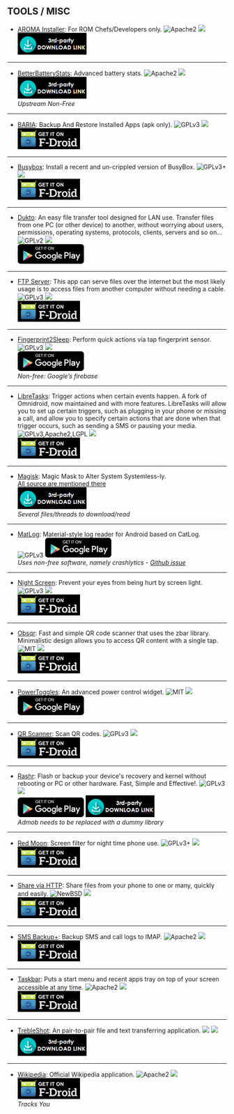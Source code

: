 <!--
    Copyright (C)  2016 PRIMOKORN.
    Permission is granted to copy, distribute and/or modify this document
    under the terms of the GNU Free Documentation License, Version 1.3
    or any later version published by the Free Software Foundation;
    with no Invariant Sections, no Front-Cover Texts, and no Back-Cover Texts.
    A copy of the license is included in the section entitled "GNU
    Free Documentation License".
-->
## TOOLS / MISC

* [AROMA Installer](http://v.ht/34gX): For ROM Chefs/Developers only.
![Apache2](https://img.shields.io/badge/License-Apache%202.0-yellowgreen.svg?style=flat-square)
[![](https://img.shields.io/badge/Source-Github-lightgrey.svg?style=flat-square)](https://github.com/amarullz/AROMA-Installer)  
[![](Pictures/3rd-party.png)](http://v.ht/34gX)

***

* [BetterBatteryStats](http://v.ht/38wV): Advanced battery stats.
![Apache2](https://img.shields.io/badge/License-Apache%202.0-yellowgreen.svg?style=flat-square)
[![](https://img.shields.io/badge/Source-Github-lightgrey.svg?style=flat-square)](https://github.com/asksven/BetterBatteryStats)  
[![](Pictures/3rd-party.png)](http://forum.xda-developers.com/showpost.php?p=15869886&postcount=2)  
_Upstream Non-Free_

***

* [BARIA](http://v.ht/hBzu): Backup And Restore Installed Apps (apk only).
![GPLv3](https://img.shields.io/badge/License-GPLv3-brightgreen.svg?style=flat-square)
[![](https://img.shields.io/badge/Source-GitLab-lightgrey.svg?style=flat-square)](https://gitlab.com/easwareapps/BARIA/tree/HEAD)  
[![](Pictures/F-Droid.png)](http://v.ht/hBzu)

***

* [Busybox](http://v.ht/GTJt): Install a recent and un-crippled version of BusyBox.
![GPLv3+](https://img.shields.io/badge/License-GPLv3+-brightgreen.svg?style=flat-square)
[![](https://img.shields.io/badge/Source-Github-lightgrey.svg?style=flat-square)](https://github.com/meefik/busybox)  
[![](Pictures/F-Droid.png)](http://v.ht/GTJt)

***

* [Dukto](https://play.google.com/store/apps/details?id=it.msec.dukto): An easy file transfer tool designed for LAN use. Transfer files from one PC (or other device) to another, without worrying about users, permissions, operating systems, protocols, clients, servers and so on...
![GPLv2](https://img.shields.io/badge/License-GPLv2-brightgreen.svg?style=flat-square)
[![](https://img.shields.io/badge/Source-Sourceforge-lightgrey.svg?style=flat-square)](https://sourceforge.net/projects/dukto/)  
[![](Pictures/Google_Play.png)](https://play.google.com/store/apps/details?id=it.msec.dukto&hl=fr)

***

* [FTP Server](http://v.ht/xwpM): This app can serve files over the internet but the most likely usage is to access files from another computer without needing a cable.
![GPLv3](https://img.shields.io/badge/License-GPLv3-brightgreen.svg?style=flat-square)
[![](https://img.shields.io/badge/Source-Github-lightgrey.svg?style=flat-square)](https://github.com/ppareit/swiftp)  
[![](Pictures/F-Droid.png)](http://v.ht/xwpM)

***

* [Fingerprint2Sleep](http://v.ht/dAsL): Perform quick actions via tap fingerprint sensor.
![GPLv3](https://img.shields.io/badge/License-GPLv3-brightgreen.svg?style=flat-square)
[![](https://img.shields.io/badge/Source-Github-lightgrey.svg?style=flat-square)](https://github.com/ztc1997/Fingerprint2Sleep)  
[![](Pictures/Google_Play.png)](https://play.google.com/store/apps/details?id=com.ztc1997.fingerprint2sleep)  
_Non-free: Google’s firebase_

***

* [LibreTasks](http://v.ht/2Ae2): Trigger actions when certain events happen. A fork of Omnidroid, now maintained and with more features. LibreTasks will allow you to set up certain triggers, such as plugging in your phone or missing a call, and allow you to specify certain actions that are done when that trigger occurs, such as sending a SMS or pausing your media.
![GPLv3,Apache2,LGPL](https://img.shields.io/badge/License-GPLv3,Apache2,LGPL-347D07.svg?style=flat-square)
[![](https://img.shields.io/badge/Source-Github-lightgrey.svg?style=flat-square)](https://github.com/biotinker/LibreTasks/)  
[![](Pictures/F-Droid.png)](http://v.ht/2Ae2)

***

* [Magisk](http://v.ht/zoff): Magic Mask to Alter System Systemless-ly.  
[All source are mentioned there](http://forum.xda-developers.com/apps/magisk/official-magisk-v7-universal-systemless-t3473445)  
[![](Pictures/3rd-party.png)](http://v.ht/zoff)  
_Several files/threads to download/read_

***

* [MatLog](http://v.ht/OBE0): Material-style log reader for Android based on CatLog.
![GPLv3](https://img.shields.io/badge/License-GPLv3-brightgreen.svg?style=flat-square)
[![](Pictures/Google_Play.png)](http://v.ht/OBE0)  
_Uses non-free software, namely crashlytics - [Github issue](http://v.ht/FkWI)_

***

* [Night Screen](http://v.ht/aU7S): Prevent your eyes from being hurt by screen light.
![GPLv3](https://img.shields.io/badge/License-GPLv3-brightgreen.svg?style=flat-square)
[![](https://img.shields.io/badge/Source-Github-lightgrey.svg?style=flat-square)](https://github.com/fython/Blackbulb)  
[![](Pictures/F-Droid.png)](http://v.ht/aU7S)

***

* [Obsqr](http://v.ht/z9AI): Fast and simple QR code scanner that uses the zbar library. Minimalistic design allows you to access QR content with a single tap.
![MIT](https://img.shields.io/badge/License-MIT-orange.svg?style=flat-square)
[![](https://img.shields.io/badge/Source-Github-lightgrey.svg?style=flat-square)](https://github.com/trikita/obsqr)  
[![](Pictures/F-Droid.png)](http://v.ht/z9AI)

***

* [PowerToggles](http://v.ht/odu8): An advanced power control widget.
![MIT](https://img.shields.io/badge/License-MIT-orange.svg?style=flat-square)
[![](https://img.shields.io/badge/Source-Github-lightgrey.svg?style=flat-square)](https://github.com/sunnygoyal/PowerToggles)  
[![](Pictures/Google_Play.png)](https://play.google.com/store/apps/details?id=com.painless.pc)

***

* [QR Scanner](http://v.ht/BVj7): Scan QR codes.
![GPLv3](https://img.shields.io/badge/License-GPLv3-brightgreen.svg?style=flat-square)
[![](https://img.shields.io/badge/Source-Github-lightgrey.svg?style=flat-square)](https://github.com/SecUSo/privacy-friendly-qr-scanner)  
[![](Pictures/F-Droid.png)](http://v.ht/BVj7)

***

* [Rashr](http://v.ht/FIZR): Flash or backup your device's recovery and kernel without rebooting or PC or other hardware. Fast, Simple and Effective!.
![GPLv3](https://img.shields.io/badge/License-GPLv3-brightgreen.svg?style=flat-square)
[![](https://img.shields.io/badge/Source-Github-lightgrey.svg?style=flat-square)](https://github.com/DsLNeXuS/Rashr/)  
[![](Pictures/Google_Play.png)](https://play.google.com/store/apps/details?id=de.mkrtchyan.recoverytools) [![](Pictures/3rd-party.png)](https://github.com/DsLNeXuS/Rashr/raw/master/RashrApp/RashrApp-release.apk)  
_Admob needs to be replaced with a dummy library_

***

* [Red Moon](http://v.ht/vKnu): Screen filter for night time phone use.
![GPLv3+](https://img.shields.io/badge/License-GPLv3+-brightgreen.svg?style=flat-square)
[![](https://img.shields.io/badge/Source-Github-lightgrey.svg?style=flat-square)](https://github.com/raatmarien/red-moon)  
[![](Pictures/F-Droid.png)](http://v.ht/vKnu)

***

* [Share via HTTP](http://v.ht/eRI3d): Share files from your phone to one or many, quickly and easily.
![NewBSD](https://img.shields.io/badge/License-NewBSD-25B3D6.svg?style=flat-square)
[![](https://img.shields.io/badge/Source-Github-lightgrey.svg?style=flat-square)](https://github.com/marcosdiez/shareviahttp)  
[![](Pictures/F-Droid.png)](http://v.ht/eRI3d)

***

* [SMS Backup+](http://v.ht/IL1T): Backup SMS and call logs to IMAP.
![Apache2](https://img.shields.io/badge/License-Apache%202.0-yellowgreen.svg?style=flat-square)
[![](https://img.shields.io/badge/Source-Github-lightgrey.svg?style=flat-square)](https://github.com/jberkel/sms-backup-plus)  
[![](Pictures/F-Droid.png)](http://v.ht/IL1T)

***

* [Taskbar](http://v.ht/cAWj): Puts a start menu and recent apps tray on top of your screen accessible at any time.
![Apache2](https://img.shields.io/badge/License-Apache%202.0-yellowgreen.svg?style=flat-square)
[![](https://img.shields.io/badge/Source-Github-lightgrey.svg?style=flat-square)](https://github.com/farmerbb/Taskbar)  
[![](Pictures/F-Droid.png)](http://v.ht/cAWj)

***

* [TrebleShot](http://v.ht/ESVR): An pair-to-pair file and text transferring application.
![](https://img.shields.io/badge/License-Missing-000000.svg?style=flat-square)
[![](https://img.shields.io/badge/Source-Github-lightgrey.svg?style=flat-square)](https://github.com/genonbeta/TrebleShot)  
[![](Pictures/3rd-party.png)](https://github.com/genonbeta/TrebleShot/releases/)

***

* [Wikipedia](http://v.ht/3X1S): Official Wikipedia application.
![Apache2](https://img.shields.io/badge/License-Apache%202.0-yellowgreen.svg?style=flat-square)
[![](https://img.shields.io/badge/Source-Github-lightgrey.svg?style=flat-square)](https://github.com/wikimedia/apps-android-wikipedia)  
[![](Pictures/F-Droid.png)](http://v.ht/3X1S)  
_Tracks You_